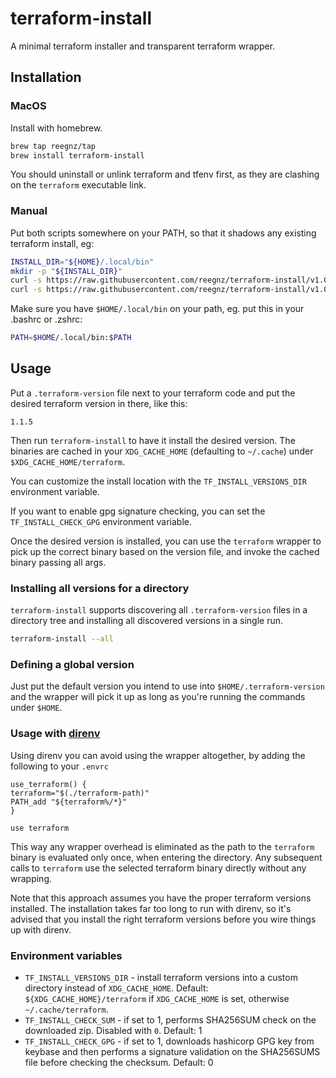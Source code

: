 # terraform-install

A minimal terraform installer and transparent terraform wrapper.

## Installation

### MacOS

Install with homebrew.

```sh
brew tap reegnz/tap
brew install terraform-install
```

You should uninstall or unlink terraform and tfenv first, as they are clashing on the `terraform`
executable link.

### Manual

Put both scripts somewhere on your PATH, so that it shadows any existing
terraform install, eg:

```bash
INSTALL_DIR="${HOME}/.local/bin"
mkdir -p "${INSTALL_DIR}"
curl -s https://raw.githubusercontent.com/reegnz/terraform-install/v1.0.0/terraform  "${INSTALL_DIR}/terraform"
curl -s https://raw.githubusercontent.com/reegnz/terraform-install/v1.0.0/terraform-install > "${INSTALL_DIR}/terraform-install"
```

Make sure you have `$HOME/.local/bin` on your path, eg. put this in your .bashrc or .zshrc: 

```bash
PATH=$HOME/.local/bin:$PATH
```

## Usage

Put a `.terraform-version` file next to your terraform code and put the
desired terraform version in there, like this:

```text
1.1.5
```

Then run `terraform-install` to have it install the desired version. The
binaries are cached in your `XDG_CACHE_HOME` (defaulting to `~/.cache`)
under `$XDG_CACHE_HOME/terraform`.

You can customize the install location with the `TF_INSTALL_VERSIONS_DIR` 
environment variable.

If you want to enable gpg signature checking, you can set the
`TF_INSTALL_CHECK_GPG` environment variable.

Once the desired version is installed, you can use the `terraform` wrapper to
pick up the correct binary based on the version file, and invoke the cached 
binary passing all args.

### Installing all versions for a directory

`terraform-install` supports discovering all `.terraform-version` files in a
directory tree and installing all discovered versions in a single run.

```sh
terraform-install --all
```

### Defining a global version

Just put the default version you intend to use into  `$HOME/.terraform-version` and the
wrapper will pick it up as long as you're running the commands under `$HOME`.

### Usage with [direnv](https://direnv.net/)

Using direnv you can avoid using the wrapper altogether, by adding the
following to your `.envrc`

```bashrc
use_terraform() {
terraform="$(./terraform-path)"
PATH_add "${terraform%/*}"
}

use terraform
```

This way any wrapper overhead is eliminated as the path to the `terraform`
binary is evaluated only once, when entering the directory.
Any subsequent calls to `terraform` use the selected terraform binary
directly without any wrapping.

Note that this approach assumes you have the proper terraform versions installed.
The installation takes far too long to run with direnv, so it's advised that
you install the right terraform versions before you wire things up with
direnv.

### Environment variables

- `TF_INSTALL_VERSIONS_DIR` - install terraform versions into a custom
  directory instead of `XDG_CACHE_HOME`. Default: `${XDG_CACHE_HOME}/terraform`
  if `XDG_CACHE_HOME` is set, otherwise `~/.cache/terraform`.
- `TF_INSTALL_CHECK_SUM` - if set to 1, performs SHA256SUM check on the
  downloaded zip. Disabled with `0`. Default: 1
- `TF_INSTALL_CHECK_GPG` - if set to 1, downloads hashicorp GPG key from
  keybase and then performs a signature validation on the SHA256SUMS file
  before checking the checksum. Default: 0
